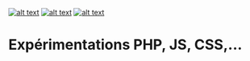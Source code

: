 [![alt text](https://img.shields.io/badge/PHP-blue "PHP")](#)
[![alt text](https://img.shields.io/badge/CSS-green "CSS")](#)
[![alt text](https://img.shields.io/badge/JS-yellow "JS")](#)

# Expérimentations PHP, JS, CSS,...
